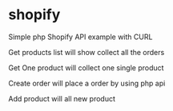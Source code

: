 # shopify

Simple php Shopify API example with CURL

Get products list will show collect all the orders 

Get One product will collect one single product 

Create order will place a order by using php api

Add product will all new product

